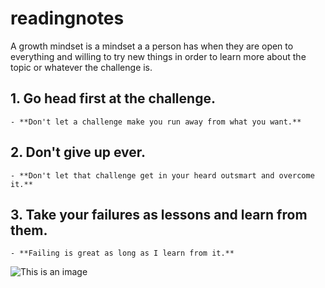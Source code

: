 # readingnotes
A growth mindset is a mindset a a person has when they are open to everything and willing to try new things in order to learn more about the topic or whatever the challenge is.
## 1. Go head first at the challenge.
    - **Don't let a challenge make you run away from what you want.**
## 2. Don't give up ever.
    - **Don't let that challenge get in your heard outsmart and overcome it.**
## 3. Take your failures as lessons and learn from them.
    - **Failing is great as long as I learn from it.**
![This is an image](https://images.unsplash.com/photo-1604725333736-1f962a6218d0?ixid=MnwxMjA3fDB8MHxzZWFyY2h8MXx8YmVhdXRpZnVsJTIwc3Vuc2V0fGVufDB8fDB8fA%3D%3D&ixlib=rb-1.2.1&w=1000&q=80)

